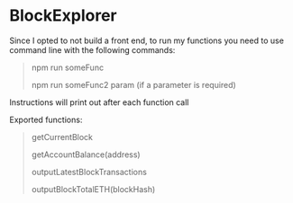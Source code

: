 # BlockExplorer

Since I opted to not build a front end, to run my functions you need to use command line with the following commands:
  >npm run someFunc
  >
  >npm run someFunc2 param  (if a parameter is required)
       


Instructions will print out after each function call



Exported functions: 
  >getCurrentBlock
  >
  >getAccountBalance(address)
  >
  >outputLatestBlockTransactions
  >
  >outputBlockTotalETH(blockHash)
